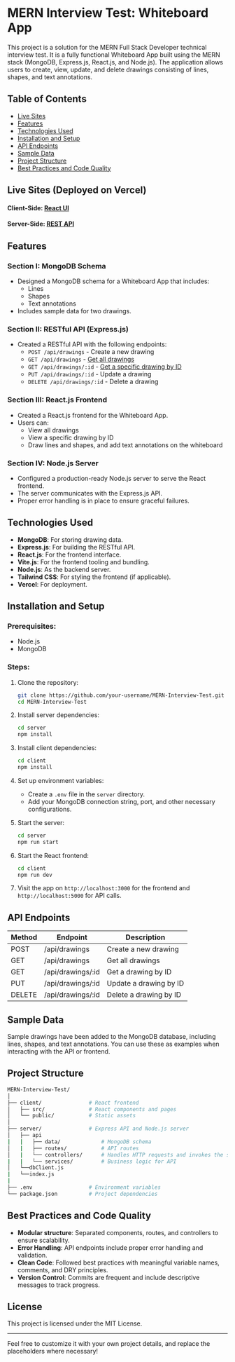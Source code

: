 # MERN Interview Test: Whiteboard App

This project is a solution for the MERN Full Stack Developer technical interview test. It is a fully functional Whiteboard App built using the MERN stack (MongoDB, Express.js, React.js, and Node.js). The application allows users to create, view, update, and delete drawings consisting of lines, shapes, and text annotations.

## Table of Contents

- [Live Sites](#Live-Sites "Deployed on Vercel ")
- [Features](#features)
- [Technologies Used](#technologies-used)
- [Installation and Setup](#installation-and-setup)
- [API Endpoints](#api-endpoints)
- [Sample Data](#sample-data)
- [Project Structure](#project-structure)
- [Best Practices and Code Quality](#best-practices-and-code-quality)

## Live Sites (Deployed on Vercel)

#### Client-Side: [React UI](https://whiteboard-react-ui.vercel.app "Frontend")

#### Server-Side: [REST API](https://whiteboard-app-server.vercel.app/ "Node-Mongo-ExpressJS")


## Features

### Section I: MongoDB Schema

- Designed a MongoDB schema for a Whiteboard App that includes:
  - Lines
  - Shapes
  - Text annotations
- Includes sample data for two drawings.

### Section II: RESTful API (Express.js)

- Created a RESTful API with the following endpoints:
  - `POST /api/drawings` - Create a new drawing
  - `GET /api/drawings` - [Get all drawings](https://whiteboard-app-server.vercel.app/api/drawings)
  - `GET /api/drawings/:id` - [Get a specific drawing by ID](https://whiteboard-app-server.vercel.app/api/drawings/66e3c6372a22628e914b3664)
  - `PUT /api/drawings/:id` - Update a drawing
  - `DELETE /api/drawings/:id` - Delete a drawing

### Section III: React.js Frontend

- Created a React.js frontend for the Whiteboard App.
- Users can:
  - View all drawings
  - View a specific drawing by ID
  - Draw lines and shapes, and add text annotations on the whiteboard

### Section IV: Node.js Server

- Configured a production-ready Node.js server to serve the React frontend.
- The server communicates with the Express.js API.
- Proper error handling is in place to ensure graceful failures.

## Technologies Used

- **MongoDB**: For storing drawing data.
- **Express.js**: For building the RESTful API.
- **React.js**: For the frontend interface.
- **Vite.js**: For the frontend tooling and bundling.
- **Node.js**: As the backend server.
- **Tailwind CSS**: For styling the frontend (if applicable).
- **Vercel**: For deployment.

## Installation and Setup

### Prerequisites:

- Node.js
- MongoDB

### Steps:

1. Clone the repository:

   ```bash
   git clone https://github.com/your-username/MERN-Interview-Test.git
   cd MERN-Interview-Test
   ```
2. Install server dependencies:

   ```bash
   cd server
   npm install
   ```
3. Install client dependencies:

   ```bash
   cd client
   npm install
   ```
4. Set up environment variables:

   - Create a `.env` file in the `server` directory.
   - Add your MongoDB connection string, port, and other necessary configurations.
5. Start the server:

   ```bash
   cd server
   npm run start
   ```
6. Start the React frontend:

   ```bash
   cd client
   npm run dev
   ```
7. Visit the app on `http://localhost:3000` for the frontend and `http://localhost:5000` for API calls.

## API Endpoints

| Method | Endpoint          | Description            |
| ------ | ----------------- | ---------------------- |
| POST   | /api/drawings     | Create a new drawing   |
| GET    | /api/drawings     | Get all drawings       |
| GET    | /api/drawings/:id | Get a drawing by ID    |
| PUT    | /api/drawings/:id | Update a drawing by ID |
| DELETE | /api/drawings/:id | Delete a drawing by ID |

## Sample Data

Sample drawings have been added to the MongoDB database, including lines, shapes, and text annotations. You can use these as examples when interacting with the API or frontend.

## Project Structure

```bash
MERN-Interview-Test/
│
├── client/               # React frontend
│   ├── src/              # React components and pages
│   └── public/           # Static assets
│
├── server/               # Express API and Node.js server
│   ├── api
|   |	├── data/             # MongoDB schema
│   |	├── routes/           # API routes
│   |	└── controllers/      # Handles HTTP requests and invokes the service layer to process data
|   |	└── services/         # Business logic for API
│   └──dbClient.js
|   └──index.js
|
├── .env                  # Environment variables
└── package.json          # Project dependencies
```

## Best Practices and Code Quality

- **Modular structure**: Separated components, routes, and controllers to ensure scalability.
- **Error Handling**: API endpoints include proper error handling and validation.
- **Clean Code**: Followed best practices with meaningful variable names, comments, and DRY principles.
- **Version Control**: Commits are frequent and include descriptive messages to track progress.

## License

This project is licensed under the MIT License.

---

Feel free to customize it with your own project details, and replace the placeholders where necessary!

